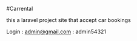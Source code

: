 #Carrental 

this a laravel project site that accept car bookings

Login : admin@gmail.com
      : admin54321
